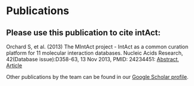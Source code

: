 # Publications

## Please use this publication to cite intAct:

Orchard S, et al. (2013) The MIntAct project - IntAct as a common curation platform for 11 molecular interaction databases. Nucleic Acids Research, 42(Database issue):D358-63, 13 Nov 2013, PMID: 24234451: [Abstract](https://europepmc.org/article/MED/24234451), [Article](https://academic.oup.com/nar/article/42/D1/D358/1051282)

Other publications by the team can be found in our [Google Scholar profile](https://scholar.google.com/citations?user=BoKDQaMAAAAJ&hl=en).
